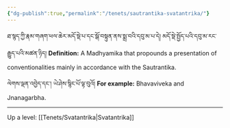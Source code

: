 ```yaml
---
{"dg-publish":true,"permalink":"/tenets/sautrantika-svatantrika/"}
---
```


ཐ་སྙད་ཀྱི་རྣམ་གཞག་ཕལ་ཆེར་མདོ་སྡེ་པ་དང་སྒོ་བསྟུན་ནས་སྨྲ་བའི་དབུ་མ་པ་དེ། མདོ་སྡེ་སྤྱོད་པའི་དབུ་མ་རང་རྒྱུད་པའི་མཚན་ཉིད།
**Definition:** A Madhyamika that propounds a presentation of conventionalities mainly in accordance with the Sautrantika.

ལེགས་ལྡན་འབྱེད་དང་། ཡེ་ཤེས་སྙིང་པོ་ལྟ་བུའོ།
**For example:** Bhavaviveka and Jnanagarbha.

---
Up a level: [[Tenets/Svatantrika\|Svatantrika]]